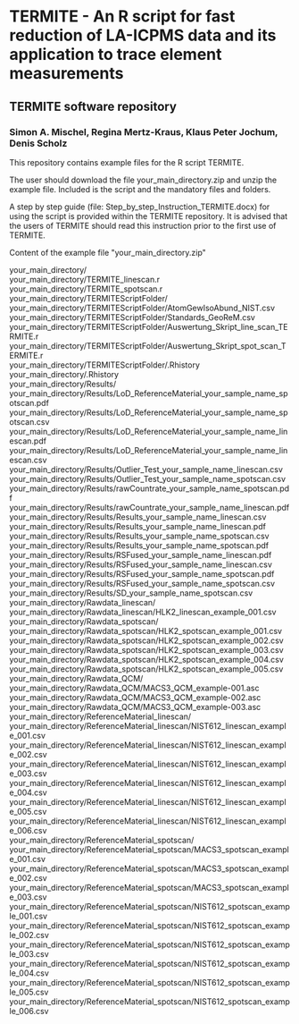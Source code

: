 # TERMITE - An R script for fast reduction of LA-ICPMS data and its application to trace element measurements
## TERMITE software repository
### Simon A. Mischel, Regina Mertz-Kraus, Klaus Peter Jochum, Denis Scholz


This repository contains example files for the R script TERMITE. 


The user should download the file your_main_directory.zip and unzip the example file. 
Included is the script and the mandatory files and folders. <br>

A step by step guide (file: Step_by_step_Instruction_TERMITE.docx) for using the script is provided within the TERMITE repository.
It is advised that the users of TERMITE should read this instruction prior to the first use of TERMITE.


Content of the example file "your_main_directory.zip"

your_main_directory/ <br>
your_main_directory/TERMITE_linescan.r <br>
your_main_directory/TERMITE_spotscan.r <br>
your_main_directory/TERMITEScriptFolder/ <br>
your_main_directory/TERMITEScriptFolder/AtomGewIsoAbund_NIST.csv <br>
your_main_directory/TERMITEScriptFolder/Standards_GeoReM.csv <br>
your_main_directory/TERMITEScriptFolder/Auswertung_Skript_line_scan_TERMITE.r <br>
your_main_directory/TERMITEScriptFolder/Auswertung_Skript_spot_scan_TERMITE.r <br>
your_main_directory/TERMITEScriptFolder/.Rhistory <br>
your_main_directory/.Rhistory <br>
your_main_directory/Results/ <br>
your_main_directory/Results/LoD_ReferenceMaterial_your_sample_name_spotscan.pdf <br>
your_main_directory/Results/LoD_ReferenceMaterial_your_sample_name_spotscan.csv <br>
your_main_directory/Results/LoD_ReferenceMaterial_your_sample_name_linescan.pdf <br>
your_main_directory/Results/LoD_ReferenceMaterial_your_sample_name_linescan.csv <br>
your_main_directory/Results/Outlier_Test_your_sample_name_linescan.csv <br>
your_main_directory/Results/Outlier_Test_your_sample_name_spotscan.csv <br>
your_main_directory/Results/rawCountrate_your_sample_name_spotscan.pdf <br>
your_main_directory/Results/rawCountrate_your_sample_name_linescan.pdf <br>
your_main_directory/Results/Results_your_sample_name_linescan.csv <br>
your_main_directory/Results/Results_your_sample_name_linescan.pdf <br>
your_main_directory/Results/Results_your_sample_name_spotscan.csv <br>
your_main_directory/Results/Results_your_sample_name_spotscan.pdf <br>
your_main_directory/Results/RSFused_your_sample_name_linescan.pdf <br>
your_main_directory/Results/RSFused_your_sample_name_linescan.csv <br>
your_main_directory/Results/RSFused_your_sample_name_spotscan.pdf <br>
your_main_directory/Results/RSFused_your_sample_name_spotscan.csv <br>
your_main_directory/Results/SD_your_sample_name_spotscan.csv <br>
your_main_directory/Rawdata_linescan/ <br>
your_main_directory/Rawdata_linescan/HLK2_linescan_example_001.csv <br>
your_main_directory/Rawdata_spotscan/ <br>
your_main_directory/Rawdata_spotscan/HLK2_spotscan_example_001.csv <br>
your_main_directory/Rawdata_spotscan/HLK2_spotscan_example_002.csv <br>
your_main_directory/Rawdata_spotscan/HLK2_spotscan_example_003.csv <br>
your_main_directory/Rawdata_spotscan/HLK2_spotscan_example_004.csv <br>
your_main_directory/Rawdata_spotscan/HLK2_spotscan_example_005.csv <br>
your_main_directory/Rawdata_QCM/ <br>
your_main_directory/Rawdata_QCM/MACS3_QCM_example-001.asc <br>
your_main_directory/Rawdata_QCM/MACS3_QCM_example-002.asc <br>
your_main_directory/Rawdata_QCM/MACS3_QCM_example-003.asc <br>
your_main_directory/ReferenceMaterial_linescan/ <br>
your_main_directory/ReferenceMaterial_linescan/NIST612_linescan_example_001.csv <br>
your_main_directory/ReferenceMaterial_linescan/NIST612_linescan_example_002.csv <br>
your_main_directory/ReferenceMaterial_linescan/NIST612_linescan_example_003.csv <br>
your_main_directory/ReferenceMaterial_linescan/NIST612_linescan_example_004.csv <br>
your_main_directory/ReferenceMaterial_linescan/NIST612_linescan_example_005.csv <br>
your_main_directory/ReferenceMaterial_linescan/NIST612_linescan_example_006.csv <br>
your_main_directory/ReferenceMaterial_spotscan/ <br>
your_main_directory/ReferenceMaterial_spotscan/MACS3_spotscan_example_001.csv <br>
your_main_directory/ReferenceMaterial_spotscan/MACS3_spotscan_example_002.csv <br>
your_main_directory/ReferenceMaterial_spotscan/MACS3_spotscan_example_003.csv <br>
your_main_directory/ReferenceMaterial_spotscan/NIST612_spotscan_example_001.csv <br>
your_main_directory/ReferenceMaterial_spotscan/NIST612_spotscan_example_002.csv <br>
your_main_directory/ReferenceMaterial_spotscan/NIST612_spotscan_example_003.csv <br>
your_main_directory/ReferenceMaterial_spotscan/NIST612_spotscan_example_004.csv <br>
your_main_directory/ReferenceMaterial_spotscan/NIST612_spotscan_example_005.csv <br>
your_main_directory/ReferenceMaterial_spotscan/NIST612_spotscan_example_006.csv <br>
